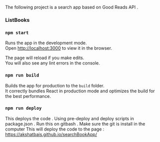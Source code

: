 The following project is a search app based on Good Reads API .



### ListBooks

### `npm start`

Runs the app in the development mode.<br>
Open [http://localhost:3000](http://localhost:3000) to view it in the browser.

The page will reload if you make edits.<br>
You will also see any lint errors in the console.


### `npm run build`

Builds the app for production to the `build` folder.<br>
It correctly bundles React in production mode and optimizes the build for the best performance.



### `npm run deploy`

This deploys the code . Using pre-deploy and deploy scripts in
package.json . Run this on gitbash . Make sure the git is install in the computer
This will deploy the code to the page :
https://akshatbais.github.io/searchBookApp/
